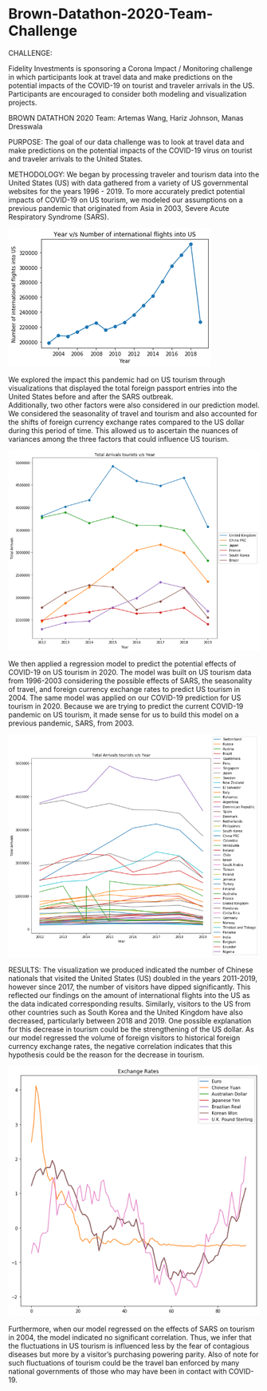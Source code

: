 # Brown-Datathon-2020-Team-Challenge

CHALLENGE:

Fidelity Investments is sponsoring a Corona Impact / Monitoring challenge in which participants look at travel data and make predictions on the potential impacts of the COVID-19 on tourist and traveler arrivals in the US. Participants are encouraged to consider both modeling and visualization projects.

BROWN DATATHON 2020
Team: Artemas Wang, Hariz Johnson, Manas Dresswala

PURPOSE: 
The goal of our data challenge was to look at travel data and make predictions on the potential impacts of the 
COVID-19 virus on tourist and traveler arrivals to the United States. 

METHODOLOGY: 
We began by processing traveler and tourism data into the United States (US) with data gathered from a 
variety of US governmental websites for the years 1996 - 2019. To more accurately predict potential impacts of COVID-19 
on US tourism, we modeled our assumptions on a previous pandemic that originated from Asia in 2003, 
Severe Acute Respiratory Syndrome (SARS). 

![International Arrivals into the US](https://github.com/artwang31/Brown-Datathon-2020/blob/master/flight_data.png)

We explored the impact this pandemic had on US tourism through visualizations 
that displayed the total foreign passport entries into the United States before and after the SARS outbreak.  
Additionally, two other factors were also considered in our prediction model. We considered the seasonality of travel 
and tourism and also accounted for the shifts of foreign currency exchange rates compared to the US dollar during this 
period of time. This allowed us to ascertain the nuances of variances among the three factors that could influence US tourism.

![Countries with Most Arrivals into US](https://github.com/artwang31/Brown-Datathon-2020/blob/master/top_countries_based_on_arrivals.png)

We then applied a regression model to predict the potential effects of COVID-19 on US tourism in 2020. 
The model was built on US tourism data from 1996-2003 considering the possible effects of SARS, the seasonality of travel, 
and foreign currency exchange rates to predict US tourism in 2004. The same model was applied on our COVID-19 prediction 
for US tourism in 2020. Because we are trying to predict the current COVID-19 pandemic on US tourism, 
it made sense for us to build this model on a previous pandemic, SARS, from 2003. 

![Arrivals by All Countries](https://github.com/artwang31/Brown-Datathon-2020/blob/master/arrivals_by_all_countries.png)

 RESULTS: 
 The visualization we produced indicated the number of Chinese nationals that visited the United States (US) 
 doubled in the years 2011-2019, however since 2017, the number of visitors have dipped significantly. 
 This reflected our findings on the amount of international flights into the US as the data indicated corresponding results. 
 Similarly, visitors to the US from other countries such as South Korea and the United Kingdom have also decreased, 
 particularly between 2018 and 2019. One possible explanation for this decrease in tourism could be the strengthening of 
 the US dollar. As our model regressed the volume of foreign visitors to historical foreign currency exchange rates, 
 the negative correlation indicates that this hypothesis could be the reason for the decrease in tourism. 
 
 ![Exchange Rates Compared to US Dollar](https://github.com/artwang31/Brown-Datathon-2020/blob/master/exchange_rates.png)
 
 Furthermore, when our model regressed on the effects of SARS on tourism in 2004, the model indicated no significant
 correlation. Thus, we infer that the fluctuations in US tourism is influenced less by the fear of contagious diseases but 
 more by a visitor’s purchasing powering parity. Also of note for such fluctuations of tourism could be the travel ban 
 enforced by many national governments of those who may have been in contact with COVID-19. 

  



